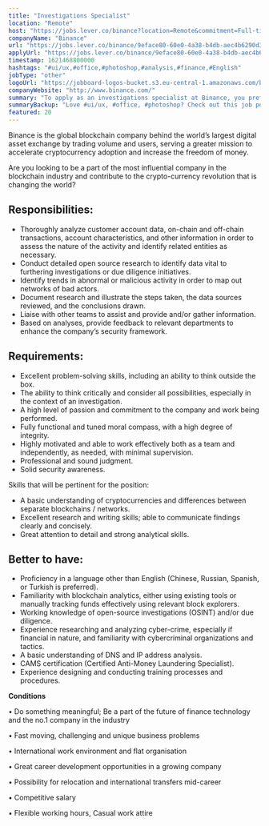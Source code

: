 ```yaml
---
title: "Investigations Specialist"
location: "Remote"
host: "https://jobs.lever.co/binance?location=Remote&commitment=Full-time%3A%20Remote"
companyName: "Binance"
url: "https://jobs.lever.co/binance/9eface80-60e0-4a38-b4db-aec4b6290d39"
applyUrl: "https://jobs.lever.co/binance/9eface80-60e0-4a38-b4db-aec4b6290d39/apply"
timestamp: 1621468800000
hashtags: "#ui/ux,#office,#photoshop,#analysis,#finance,#English"
jobType: "other"
logoUrl: "https://jobboard-logos-bucket.s3.eu-central-1.amazonaws.com/binance"
companyWebsite: "http://www.binance.com/"
summary: "To apply as an investigations specialist at Binance, you preferably need to have some knowledge of: experience in: #ui/ux, #office, #photoshop."
summaryBackup: "Love #ui/ux, #office, #photoshop? Check out this job post!"
featured: 20
---
```


Binance is the global blockchain company behind the world’s largest digital asset exchange by trading volume and users, serving a greater mission to accelerate cryptocurrency adoption and increase the freedom of money.

Are you looking to be a part of the most influential company in the blockchain industry and contribute to the crypto-currency revolution that is changing the world?

## Responsibilities:

*   Thoroughly analyze customer account data, on-chain and off-chain transactions, account characteristics, and other information in order to assess the nature of the activity and identify related entities as necessary.
*   Conduct detailed open source research to identify data vital to furthering investigations or due diligence initiatives.
*   Identify trends in abnormal or malicious activity in order to map out networks of bad actors.
*   Document research and illustrate the steps taken, the data sources reviewed, and the conclusions drawn.
*   Liaise with other teams to assist and provide and/or gather information.
*   Based on analyses, provide feedback to relevant departments to enhance the company’s security framework.

## Requirements:

*   Excellent problem-solving skills, including an ability to think outside the box.
*   The ability to think critically and consider all possibilities, especially in the context of an investigation.
*   A high level of passion and commitment to the company and work being performed.
*   Fully functional and tuned moral compass, with a high degree of integrity.
*   Highly motivated and able to work effectively both as a team and independently, as needed, with minimal supervision.
*   Professional and sound judgment.
*   Solid security awareness.

Skills that will be pertinent for the position:

*   A basic understanding of cryptocurrencies and differences between separate blockchains / networks. 
*   Excellent research and writing skills; able to communicate findings clearly and concisely.
*   Great attention to detail and strong analytical skills.

## Better to have:

*   Proficiency in a language other than English (Chinese, Russian, Spanish, or Turkish is preferred).
*   Familiarity with blockchain analytics, either using existing tools or manually tracking funds effectively using relevant block explorers.
*   Working knowledge of open-source investigations (OSINT) and/or due diligence.
*   Experience researching and analyzing cyber-crime, especially if financial in nature, and familiarity with cybercriminal organizations and tactics.
*   A basic understanding of DNS and IP address analysis.
*   CAMS certification (Certified Anti-Money Laundering Specialist).
*   Experience designing and conducting training processes and procedures.

**Conditions**

• Do something meaningful; Be a part of the future of finance technology and the no.1 company in the industry

• Fast moving, challenging and unique business problems

• International work environment and flat organisation

• Great career development opportunities in a growing company

• Possibility for relocation and international transfers mid-career

• Competitive salary

• Flexible working hours, Casual work attire
